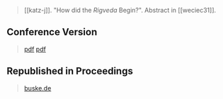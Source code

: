 > [[katz-j]]. "How did the *Rigveda* Begin?". Abstract in [[weciec31]].

## Conference Version
> [pdf](https://ucla.app.box.com/v/weciec2019-katz)
> [pdf](a/katz-j2019.pdf)

## Republished in Proceedings 
> [buske.de](https://buske.de/proceedings-of-the-31st-annual-ucla-indo-european-conference.html)